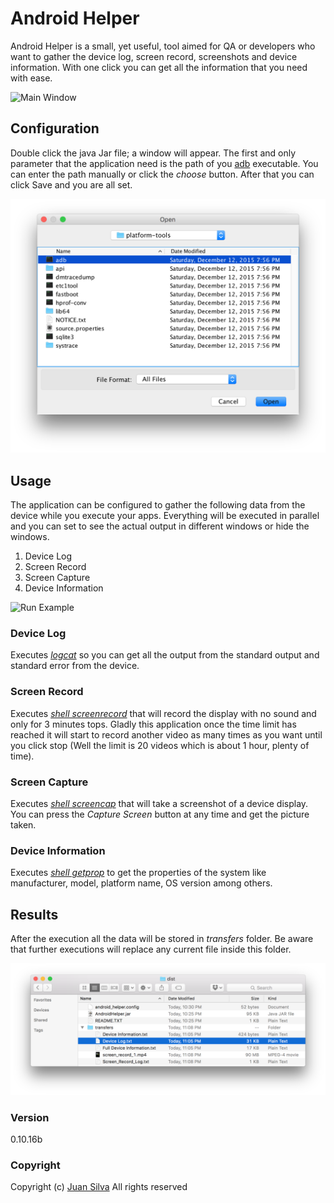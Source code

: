 # Android Helper

Android Helper is a small, yet useful, tool aimed for QA or developers who want to gather the device log, screen record, screenshots and device information. With one click you can get all the information that you need with ease.

![Main Window](/docs/Main.png)

## Configuration

Double click the java Jar file; a window will appear. The first and only parameter that the application need is the path of you [adb](http://developer.android.com/tools/help/adb.html) executable. You can enter the path manually or click the *choose* button. After that you can click Save and you are all set.

![File Chooser](/docs/FileChooser.png)

## Usage

The application can be configured to gather the following data from the device while you execute your apps. Everything will be executed in parallel and you can set to see the actual output in different windows or hide the windows.
1. Device Log
2. Screen Record
2. Screen Capture
3. Device Information

![Run Example](/docs/RunExample.png)

### Device Log

Executes [*logcat*](http://developer.android.com/tools/help/logcat.html) so you can get all the output from the standard output and standard error from the device.

### Screen Record

Executes [*shell screenrecord*](http://developer.android.com/tools/help/shell.html#screenrecord) that will record the display with no sound and only for 3 minutes tops. Gladly this application once the time limit has reached it will start to record another video as many times as you want until you click stop (Well the limit is 20 videos which is about 1 hour, plenty of time).

### Screen Capture

Executes [*shell screencap*](http://developer.android.com/tools/help/shell.html#screencap) that will take a screenshot of a device display. You can press the *Capture Screen* button at any time and get the picture taken.

### Device Information

Executes [*shell getprop*](http://adbshell.com/commands/adb-shell-getprop) to get the properties of the system like manufacturer, model, platform name, OS version among others.

## Results

After the execution all the data will be stored in *transfers* folder. Be aware that further executions will replace any current file inside this folder.

![Result Example](/docs/FilesExample.png)

### Version
0.10.16b

### Copyright
Copyright (c) [Juan Silva](mailto:juanssl@gmail.com) All rights reserved
